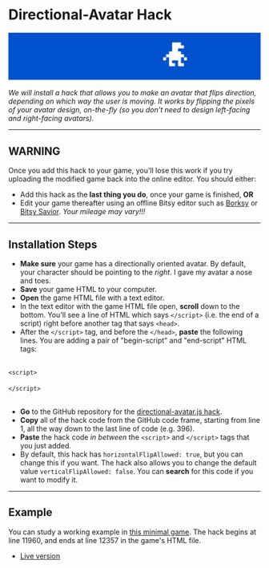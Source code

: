 
# Directional-Avatar Hack

![directional-avatar.gif](directional-avatar.gif)

*We will install a hack that allows you to make an avatar that flips direction, depending on which way the user is moving. It works by flipping the pixels of your avatar design, on-the-fly (so you don't need to design left-facing and right-facing avatars).*

---

## WARNING

Once you add this hack to your game, you'll lose this work if you try uploading the modified game back into the online editor. You should either: 

* Add this hack as the **last thing you do**, once your game is finished, **OR**
* Edit your game thereafter using an offline Bitsy editor such as [Borksy](https://ayolland.itch.io/borksy) or [Bitsy Savior](https://aloelazoe.itch.io/bitsy-savior). *Your mileage may vary!!!*

---

## Installation Steps

* **Make sure** your game has a directionally oriented avatar. By default, your character should be pointing to the *right*. I gave my avatar a nose and toes. 
* **Save** your game HTML to your computer.
* **Open** the game HTML file with a text editor. 
* In the text editor with the game HTML file open, **scroll** down to the bottom. You'll see a line of HTML which says `</script>` (i.e. the end of a script) right before another tag that says `<head>`.
* After the `</script>` tag, and before the `</head>`, **paste** the following lines. You are adding a pair of "begin-script" and "end-script" HTML tags:

```

<script>

</script>


```

* **Go** to the GitHub repository for the [directional-avatar.js hack](https://github.com/seleb/bitsy-hacks/blob/main/dist/directional-avatar.js).
* **Copy** all of the hack code from the GitHub code frame, starting from line 1, all the way down to the last line of code (e.g. 396).
* **Paste** the hack code *in between* the `<script>` and `</script>` tags that you just added.
* By default, this hack has `horizontalFlipAllowed: true`, but you can change this if you want. The hack also allows you to change the default value `verticalFlipAllowed: false`. You can **search** for this code if you want to modify it. 

---

## Example

You can study a working example in [this minimal game](directional_avatar_game.html). The hack begins at line 11960, and ends at line 12357 in the game's HTML file.

* [Live version](https://cdn.jsdelivr.net/gh/golanlevin/60-120@main/2025/lectures/interactive_narrative/bitsy_hacks/directional_avatar/directional_avatar_game.html)



